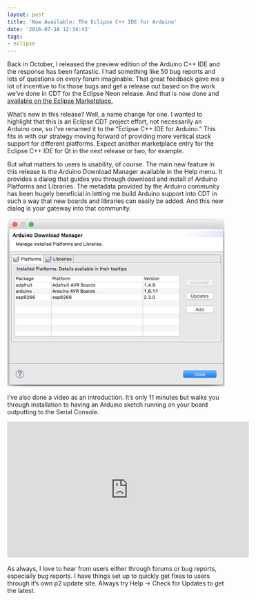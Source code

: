 ```yaml
---
layout: post
title: 'Now Available: The Eclipse C++ IDE for Arduino'
date: '2016-07-18 12:34:43'
tags:
- eclipse
---
```



Back in October, I released the preview edition of the Arduino C++ IDE and the response has been fantastic. I had something like 50 bug reports and lots of questions on every forum imaginable. That great feedback gave me a lot of incentive to fix those bugs and get a release out based on the work we’ve done in CDT for the Eclipse Neon release. And that is now done and [available on the Eclipse Marketplace.](https://marketplace.eclipse.org/content/eclipse-c-ide-arduino)

What’s new in this release? Well, a name change for one. I wanted to highlight that this is an Eclipse CDT project effort, not necessarily an Arduino one, so I’ve renamed it to the “Eclipse C++ IDE for Arduino.” This fits in with our strategy moving forward of providing more vertical stack support for different platforms. Expect another marketplace entry for the Eclipse C++ IDE for Qt in the next release or two, for example.

But what matters to users is usability, of course. The main new feature in this release is the Arduino Download Manager available in the Help menu. It provides a dialog that guides you through download and install of Arduino Platforms and Libraries. The metadata provided by the Arduino community has been hugely beneficial in letting me build Arduino support into CDT in such a way that new boards and libraries can easily be added. And this new dialog is your gateway into that community.

![Screen Shot 2016-07-18 at 12.14.21 PM](/images/Screen-Shot-2016-07-18-at-12.14.21-PM.png)

I’ve also done a video as an introduction. It’s only 11 minutes but walks you through installation to having an Arduino sketch running on your board outputting to the Serial Console.

<iframe allowfullscreen="allowfullscreen" frameborder="0" height="315" src="https://www.youtube.com/embed/TtPvkPpAx0E" width="560"></iframe>

As always, I love to hear from users either through forums or bug reports, especially bug reports. I have things set up to quickly get fixes to users through it’s own p2 update site. Always try Help -> Check for Updates to get the latest.


